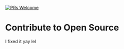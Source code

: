 [![PRs Welcome](https://img.shields.io/badge/PRs-welcome-brightgreen.svg)](CONTRIBUTING.md)

# Contribute to Open Source

I fixed it yay lel
